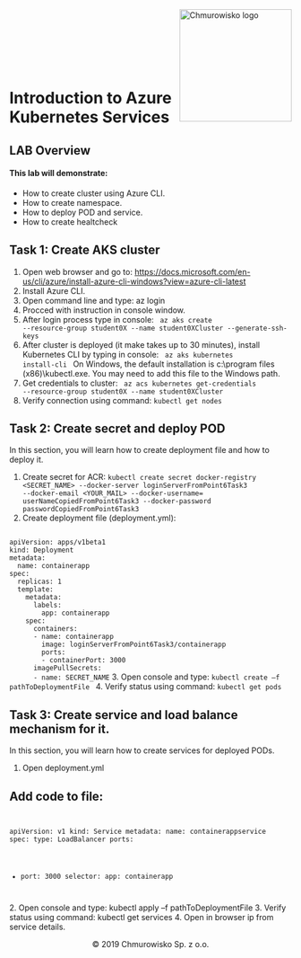 <img src="../../img/logo.png" alt="Chmurowisko logo" width="200" align="right">
<br><br>
<br><br>
<br><br>

# Introduction to Azure Kubernetes Services

## LAB Overview

#### This lab will demonstrate:
* How to create cluster using Azure CLI.
* How to create namespace.
* How to deploy POD and service.
* How to create healtcheck

## Task 1: Create AKS cluster

1. Open web browser and go to: https://docs.microsoft.com/en-us/cli/azure/install-azure-cli-windows?view=azure-cli-latest 
2. Install Azure CLI. 
3. Open command line and type: az login 
4. Procced with instruction in console window. 
5. After login process type in console: <code> az aks create --resource-group student0X --name student0XCluster --generate-ssh-keys </code>
6. After cluster is deployed (it make takes up to 30 minutes), install Kubernetes CLI by typing in console: <code> az aks kubernetes install-cli </code> On Windows, the default installation is c:\program files (x86)\kubectl.exe. You may need to add this file to the Windows path. 
7. Get credentials to cluster: <code> az acs kubernetes get-credentials --resource-group student0X --name student0XCluster </code>
8. Verify connection using command: <code>kubectl get nodes </code>

## Task 2: Create secret and deploy POD

In this section, you will learn how to create deployment file and how to deploy it. 
 
1. Create secret for ACR: <code>kubectl create secret docker-registry <SECRET_NAME> --docker-server loginServerFromPoint6Task3 --docker-email <YOUR_MAIL> --docker-username= userNameCopiedFromPoint6Task3 --docker-password passwordCopiedFromPoint6Task3 </code>
2. Create deployment file (deployment.yml): 
<code>
apiVersion: apps/v1beta1 
kind: Deployment 
metadata: 
  name: containerapp 
spec: 
  replicas: 1 
  template: 
    metadata: 
      labels: 
        app: containerapp 
    spec: 
      containers: 
      - name: containerapp 
        image: loginServerFromPoint6Task3/containerapp 
        ports: 
        - containerPort: 3000 
      imagePullSecrets: 
      - name: SECRET_NAME</code>
 3. Open console and type: <code>kubectl create –f pathToDeploymentFile </code>
 4. Verify status using command: <code>kubectl get pods</code>

## Task 3: Create service and load balance mechanism for it.
In this section, you will learn how to create services for deployed PODs. 
 
1. Open deployment.yml 

Add code to file: 
<code>
--- 
apiVersion: v1 
kind: Service 
metadata: 
  name: containerappservice 
spec: 
  type: LoadBalancer 
  ports: 
  - port: 3000 
  selector: 
    app: containerapp 
</code> 
2. Open console and type: kubectl apply –f pathToDeploymentFile 
3. Verify status using command: kubectl get services 
4. Open in browser ip from service details. 
 
<center><p>&copy; 2019 Chmurowisko Sp. z o.o.<p></center>
